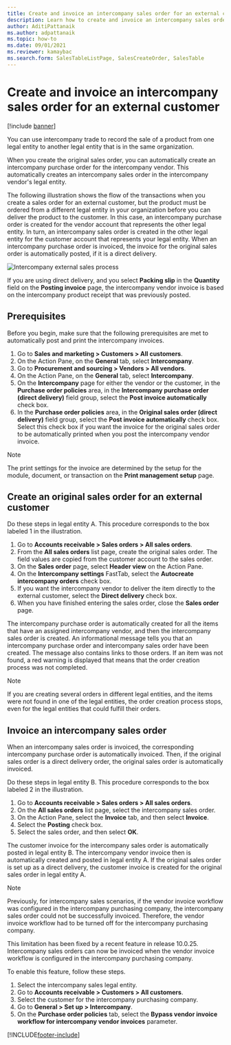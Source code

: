 ```yaml
---
title: Create and invoice an intercompany sales order for an external customer
description: Learn how to create and invoice an intercompany sales order for an external customer with an outline on creating original sales orders for external customers.
author: AditiPattanaik
ms.author: adpattanaik
ms.topic: how-to
ms.date: 09/01/2021
ms.reviewer: kamaybac
ms.search.form: SalesTableListPage, SalesCreateOrder, SalesTable
---
```


# Create and invoice an intercompany sales order for an external customer

[!include [banner](../../includes/banner.md)]

You can use intercompany trade to record the sale of a product from one legal entity to another legal entity that is in the same organization.

When you create the original sales order, you can automatically create an intercompany purchase order for the intercompany vendor. This automatically creates an intercompany sales order in the intercompany vendor's legal entity.

The following illustration shows the flow of the transactions when you create a sales order for an external customer, but the product must be ordered from a different legal entity in your organization before you can deliver the product to the customer. In this case, an intercompany purchase order is created for the vendor account that represents the other legal entity. In turn, an intercompany sales order is created in the other legal entity for the customer account that represents your legal entity. When an intercompany purchase order is invoiced, the invoice for the original sales order is automatically posted, if it is a direct delivery.

![Intercompany external sales process](media/intercompanyexternalsalesprocess.png)

If you are using direct delivery, and you select **Packing slip** in the **Quantity** field on the **Posting invoice** page, the intercompany vendor invoice is based on the intercompany product receipt that was previously posted.

## Prerequisites

Before you begin, make sure that the following prerequisites are met to automatically post and print the intercompany invoices.

1. Go to **Sales and marketing \> Customers \> All customers**.
1. On the Action Pane, on the **General** tab, select **Intercompany**.
1. Go to **Procurement and sourcing \> Vendors \> All vendors**.
1. On the Action Pane, on the **General** tab, select **Intercompany**.
1. On the **Intercompany** page for either the vendor or the customer, in the **Purchase order policies** area, in the **Intercompany purchase order (direct delivery)** field group, select the **Post invoice automatically** check box.
1. In the **Purchase order policies** area, in the **Original sales order (direct delivery)** field group, select the **Post invoice automatically** check box. Select this check box if you want the invoice for the original sales order to be automatically printed when you post the intercompany vendor invoice.

> [!NOTE]
> The print settings for the invoice are determined by the setup for the module, document, or transaction on the **Print management setup** page.

## Create an original sales order for an external customer

Do these steps in legal entity A. This procedure corresponds to the box labeled 1 in the illustration.

1. Go to **Accounts receivable \> Sales orders \> All sales orders**.
1. From the **All sales orders** list page, create the original sales order. The field values are copied from the customer account to the sales order.
1. On the **Sales order** page, select **Header view** on the Action Pane.
1. On the **Intercompany settings** FastTab, select the **Autocreate intercompany orders** check box.
1. If you want the intercompany vendor to deliver the item directly to the external customer, select the **Direct delivery** check box.
1. When you have finished entering the sales order, close the **Sales order** page.

The intercompany purchase order is automatically created for all the items that have an assigned intercompany vendor, and then the intercompany sales order is created. An informational message tells you that an intercompany purchase order and intercompany sales order have been created. The message also contains links to those orders. If an item was not found, a red warning is displayed that means that the order creation process was not completed.

> [!NOTE]
> If you are creating several orders in different legal entities, and the items were not found in one of the legal entities, the order creation process stops, even for the legal entities that could fulfill their orders.

## Invoice an intercompany sales order

When an intercompany sales order is invoiced, the corresponding intercompany purchase order is automatically invoiced. Then, if the original sales order is a direct delivery order, the original sales order is automatically invoiced.

Do these steps in legal entity B. This procedure corresponds to the box labeled 2 in the illustration.

1. Go to **Accounts receivable \> Sales orders \> All sales orders**.
1. On the **All sales orders** list page, select the intercompany sales order.
1. On the Action Pane, select the **Invoice** tab, and then select **Invoice**.
1. Select the **Posting** check box.
1. Select the sales order, and then select **OK**.

The customer invoice for the intercompany sales order is automatically posted in legal entity B. The intercompany vendor invoice then is automatically created and posted in legal entity A. If the original sales order is set up as a direct delivery, the customer invoice is created for the original sales order in legal entity A.

> [!NOTE]
> Previously, for intercompany sales scenarios, if the vendor invoice workflow was configured in the intercompany purchasing company, the intercompany sales order could not be successfully invoiced. Therefore, the vendor invoice workflow had to be turned off for the intercompany purchasing company. 
> 
> This limitation has been fixed by a recent feature in release 10.0.25. Intercompany sales orders can now be invoiced when the vendor invoice workflow is configured in the intercompany purchasing company.
> 
> To enable this feature, follow these steps.
>
> 1. Select the intercompany sales legal entity.  
> 2. Go to **Accounts receivable \> Customers \> All customers**.
> 3. Select the customer for the intercompany purchasing company.
> 4. Go to **General \> Set up \> Intercompany**.
> 5. On the **Purchase order policies** tab, select the **Bypass vendor invoice workflow for intercompany vendor invoices** parameter.

[!INCLUDE[footer-include](../../includes/footer-banner.md)]
